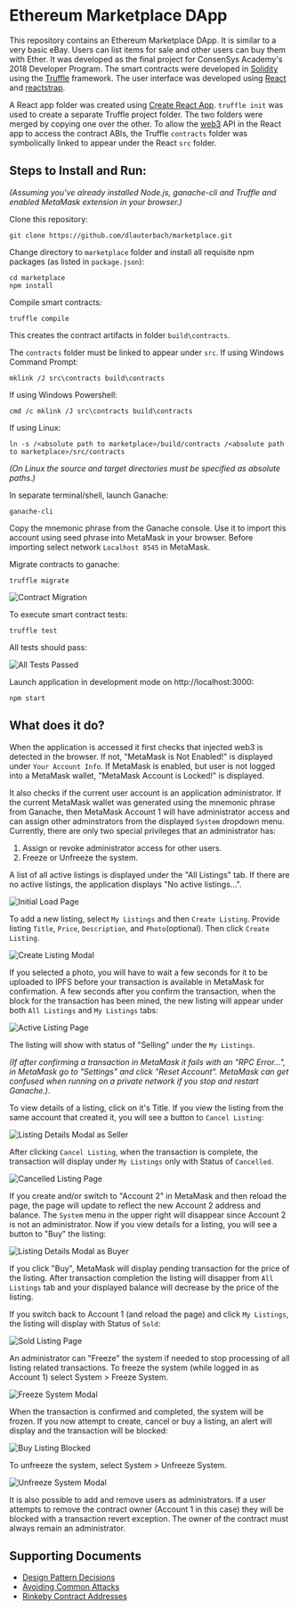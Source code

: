 # Ethereum Marketplace DApp

This repository contains an Ethereum Marketplace DApp. It is similar to a very basic eBay.  Users can list items for sale and other users can buy them with Ether.  It was developed as the final project for ConsenSys Academy's 2018 Developer Program.  The smart contracts were developed in [Solidity](https://solidity.readthedocs.io/en/v0.4.24/) using the [Truffle](https://github.com/trufflesuite/truffle) framework.  The user interface was developed using [React](https://reactjs.org/) and [reactstrap](https://reactstrap.github.io/).

A React app folder was created using [Create React App](https://github.com/facebookincubator/create-react-app).  `truffle init` was used to create a separate Truffle project folder.  The two folders were merged by copying one over the other.  To allow the [web3](https://github.com/ethereum/wiki/wiki/JavaScript-API) API in the React app to access the contract ABIs, the Truffle `contracts` folder was symbolically linked to appear under the React `src` folder.

## Steps to Install and Run:
*(Assuming you've already installed Node.js, ganache-cli and Truffle and enabled MetaMask extension in your browser.)*

Clone this repository:
```
git clone https://github.com/dlauterbach/marketplace.git
```
Change directory to ```marketplace``` folder and install all requisite npm packages (as listed in ```package.json```):
```
cd marketplace
npm install
```
Compile smart contracts:
```
truffle compile
```
This creates the contract artifacts in folder ```build\contracts```.

The ```contracts``` folder must be linked to appear under ```src```.  If using Windows Command Prompt:
```
mklink /J src\contracts build\contracts 
```
If using Windows Powershell:
```
cmd /c mklink /J src\contracts build\contracts
```
If using Linux:
```
ln -s /<absolute path to marketplace>/build/contracts /<absolute path to marketplace>/src/contracts
```
*(On Linux the source and target directories must be specified as absolute paths.)*

In separate terminal/shell, launch Ganache:
```
ganache-cli
```
Copy the mnemonic phrase from the Ganache console. Use it to import this account using seed phrase into MetaMask in your browser.  Before importing select network ```Localhost 8545``` in MetaMask.

Migrate contracts to ganache:
```
truffle migrate
```
![Contract Migration](images/ContractMigration.jpg)

To execute smart contract tests:
```
truffle test
```
All tests should pass:

![All Tests Passed](images/AllTestsPassed.jpg)

Launch application in development mode on http://localhost:3000:
```
npm start
```
## What does it do?
When the application is accessed it first checks that injected web3 is detected in the browser.  If not, "MetaMask is Not Enabled!" is displayed under ```Your Account Info```.  If MetaMask is enabled, but user is not logged into a MetaMask wallet, "MetaMask Account is Locked!" is displayed.

It also checks if the current user account is an application administrator.  If the current MetaMask wallet was generated using the mnemonic phrase from Ganache, then MetaMask Account 1 will have administrator access and can assign other adminstrators from the displayed ```System``` dropdown menu.  Currently, there are only two special privileges that an administrator has:
1. Assign or revoke administrator access for other users.
2. Freeze or Unfreeze the system.

A list of all active listings is displayed under the "All Listings" tab.  If there are no active listings, the application displays "No active listings...".

![Initial Load Page](images/InitialLoadPage.jpg)

To add a new listing, select ```My Listings``` and then ```Create Listing```. Provide listing ```Title```, ```Price```, ```Description```, and ```Photo```(optional).  Then click ```Create Listing```.

![Create Listing Modal](images/CreateListingModal.jpg)

If you selected a photo, you will have to wait a few seconds for it to be uploaded to IPFS before your transaction is available in MetaMask for confirmation.  A few seconds after you confirm the transaction, when the block for the transaction has been mined, the new listing will appear under both ```All Listings``` and ```My Listings``` tabs:

![Active Listing Page](images/ActiveListingPage.jpg)

The listing will show with status of "Selling" under the ```My Listings```.

*(If after confirming a transaction in MetaMask it fails with an "RPC Error...", in MetaMask go to "Settings" and click "Reset Account". MetaMask can get confused when running on a private network if you stop and restart Ganache.)*.

To view details of a listing, click on it's Title.  If you view the listing from the same account that created it, you will see a button to ```Cancel Listing```:

![Listing Details Modal as Seller](images/ListingDetailsModalAsSeller.jpg)

After clicking ```Cancel Listing```, when the transaction is complete, the transaction will display under ```My Listings``` only with Status of ```Cancelled```.

![Cancelled Listing Page](images/CancelledListingPage.jpg)

If you create and/or switch to "Account 2" in MetaMask and then reload the page, the page will update to reflect the new Account 2 address and balance. The ```System``` menu in the upper right will disappear since Account 2 is not an administrator. Now if you view details for a listing, you will see a button to "Buy" the listing:

![Listing Details Modal as Buyer](images/ListingDetailsModalAsBuyer.jpg)

If you click "Buy", MetaMask will display pending transaction for the price of the listing.  After transaction completion the listing will disapper from ```All Listings``` tab and your displayed balance will decrease by the price of the listing.  

If you switch back to Account 1 (and reload the page) and click ```My Listings```, the listing will display with Status of ```Sold```:

![Sold Listing Page](images/SoldListingPage.jpg)

An administrator can "Freeze" the system if needed to stop processing of all listing related transactions.  To freeze the system (while logged in as Account 1) select System > Freeze System.

![Freeze System Modal](images/FreezeSystemModal.jpg)

When the transaction is confirmed and completed, the system will be frozen.  If you now attempt to create, cancel or buy a listing, an alert will display and the transaction will be blocked:

![Buy Listing Blocked](images/BuyListingBlocked.jpg)

To unfreeze the system, select System > Unfreeze System. 

![Unfreeze System Modal](images/UnFreezeSystemModal.jpg)

It is also possible to add and remove users as administrators.  If a user attempts to remove the contract owner (Account 1 in this case) they will be blocked with a transaction revert exception.  The owner of the contract must always remain an administrator.

## Supporting Documents
* [Design Pattern Decisions](./design_pattern_decisions.md)
* [Avoiding Common Attacks](./avoiding_common_attacks.md)
* [Rinkeby Contract Addresses](./deployed_addresses.txt)